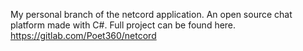 My personal branch of the netcord application. An open source chat platform made with C#. Full project can be found here. https://gitlab.com/Poet360/netcord
